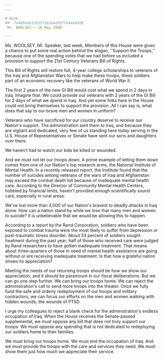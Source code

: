 ```yaml
---
---

# None
## `7e409da632835f283e4d50ffe44e8dd6`
`Ms. WOOLSEY — 20 May 2008`

---
```



Ms. WOOLSEY. Mr. Speaker, last week, Members of this House were given 
a chance to put some real action behind the slogan, ''Support the 
Troops,'' because one of the spending votes that we had before us 
included a provision to support the 21st Century Veterans Bill of 
Rights.

This Bill of Rights will restore full, 4-year college scholarships to 
veterans of the Iraq and Afghanistan Wars to help make these troops, 
these soldiers part of an economic recovery like the veterans of World 
War II.

The first 2 years of the new GI Bill would cost what we spend in 2 
days in Iraq. Imagine that. We could provide our veterans with 2 years 
of the GI Bill for 2 days of what we spend in Iraq. And yet some folks 
here in the House could not bring themselves to support the provision. 
All I can say is, what does that say to our brave men and women in 
uniform?

Veterans who have sacrificed for our country deserve to receive our 
Nation's support. The administration sent them to Iraq, and because 
they are vigilant and dedicated, very few of us standing here today 
serving in the U.S. House of Representatives or Senate have sent our 
sons and daughters over there.



We haven't had to watch our kids be killed or wounded.

And we must not let our troops down. A prime example of letting them 
down comes from one of our Nation's top research arms, the National 
Institute of Mental Health. In a recently released report, the 
Institute found that the number of suicides among veterans of the wars 
of Iraq and Afghanistan may exceed the combat death toll because of 
inadequate mental health care. According to the Director of Community 
Mental Health Centers, hobbled by financial limits, haven't provided 
enough scientifically sound care, especially in rural areas.

We've lost more than 4,000 of our Nation's bravest to deadly attacks 
in Iraq alone. How can a nation stand by while we lose that many men 
and women to suicide? It is unbelievable that we would be allowing this 
to happen.

According to a report by the Rand Corporation, soldiers who have been 
exposed to combat trauma were the most likely to suffer from depression 
or post-traumatic stress disorder. About 53 percent of soldiers sought 
treatment during the past year; half of those who received care were 
judged by Rand researchers to have gotten inadequate treatment. That 
means about three-quarters of those in need of mental health assistance 
are going without or are receiving inadequate treatment. Is that how a 
grateful nation shows its appreciation?

Meeting the needs of our returning troops should be how we show our 
appreciation, and it should be paramount in our fiscal deliberations. 
But we can go one step further. We can bring our troops home. We can 
reject the administration's call to send more troops into the theater. 
Once we fully fund the safe and orderly redeployment of our troops and 
military contractors, we can focus our efforts on the men and women 
walking with hidden wounds, the wounds of PTSD.

I urge my colleagues to reject a blank check for the administration's 
endless occupation of Iraq. When the House receives the Senate-passed 
supplemental, we must oppose any bill that does not truly support our 
troops. We must oppose any spending that is not dedicated to 
redeploying our soldiers home to their families.

We must bring our troops home. We must end the occupation of Iraq. 
And we must provide the troops with the care and services they need. We 
must show them just how much we appreciate their service.
